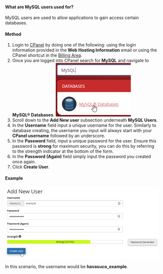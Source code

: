 #### What are MySQL users used for?
MySQL users are used to allow applications to gain access certain databases. 

#### Method
1. Login to [CPanel](https://cpanel.hexaneweb.com) by doing one of the following: using the login information provided in the **Web Hosting Information** email or using the CPanel shortcut in the [Billing Area](https://billing.hexanenetworks.com/).
2. Once you are logged into CPanel search for **MySQL** and navigate to **MySQL® Databases**.
![Finding MySQL Databases](https://raw.githubusercontent.com/HexaneNetworks/help-assets/master/assets/png/finding-mysql.png)
3. Scroll down to the **Add New user** subsection underneath **MySQL Users**.
4. In the **Username** field input a unique username for the user. Similarly to database creating, the username you input will always start with your **CPanel username** followed by an underscore.
5. In the **Password** field, input a unique password for the user. Ensure this password is **strong** for maximum security, you can do this by referring to the strength indicator at the bottom of the form.
6. In the **Password (Again)** field simply input the password you created once again.
7. Click **Create User**.

#### Example
![MySQL User Example](https://raw.githubusercontent.com/HexaneNetworks/help-assets/master/assets/png/creating-a-mysql-user.png)

In this scenario, the username would be **havasuco_example**.
